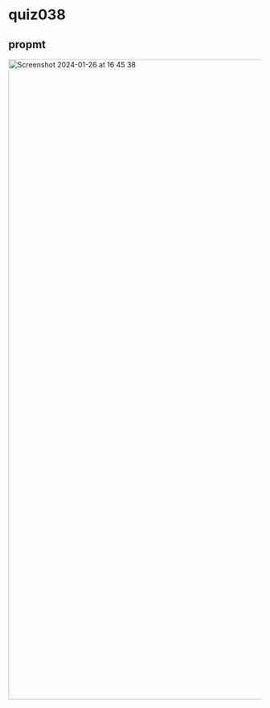 # quiz038

## propmt
<img width="1276" alt="Screenshot 2024-01-26 at 16 45 38" src="https://github.com/ayyyane/unit3_g11/assets/142702159/0803810f-4792-41b0-8ddb-143034ec56e4">
